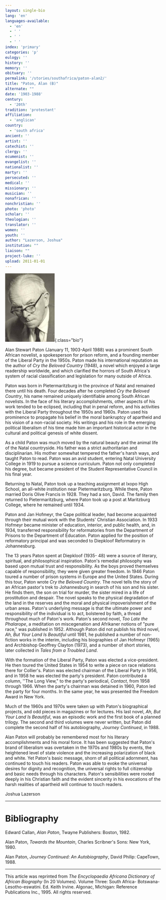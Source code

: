 ```yaml
---
layout: single-bio
lang: 'en'
languages-available:
  - 'en'
  - ' '
  - ' '
  - ' '
index: 'primary'
categories: 'p'
eulogy: ''
history: ''
memory: ''
obituary: ''
permalink: '/stories/southafrica/paton-alan2/'
title: "Paton, Alan (B)"
alternate: ""
date: '1903-1988'
century:
  - '20th'
tradition: 'protestant'
affiliation:
  - 'anglican'
country:
  - 'south africa'
ancient: ''
artist: ''
catechist: ''
clergy: ''
ecumenist: ''
evangelist: ''
nationalist: ''
martyr: ''
persecuted: ''
medical: ''
missionary: ''
musician: ''
nonafrican: ''
nonchristian: ''
photo: 'photo'
scholar: ''
theologian: ''
translator: ''
women: ''
youth: ''
author: "Lazerson, Joshua"
institution: ""
liaison: ""
project-luke: ''
upload: 2011-01-01
---
```


![Alan Paton](/images/bio-pics/southafrica/paton-alan2/paton_alan.jpg){:class="bio"}

Alan Stewart Paton (January 11, 1903-April 1988) was a prominent South African novelist, a spokesperson for prison reform, and a founding member of the Liberal Party in the 1950s. Paton made his international reputation as the author of *Cry the Beloved Country* (1948), a novel which enjoyed a large readership worldwide, and which clarified the horrors of South Africa's system of racial classification and legislation for many outside of Africa.

Paton was born in Pietermaritzburg in the province of Natal and remained there until his death. Four decades after he completed *Cry the Beloved Country*, his name remained uniquely identifiable among South African novelists. In the face of his literary accomplishments, other aspects of his work tended to be eclipsed, including that in penal reform, and his activities with the Liberal Party throughout the 1950s and 1960s. Paton used his prominence to propagate his belief in the moral bankruptcy of apartheid and his vision of a non-racial society. His writings and his role in the emerging political liberalism of his time made him an important historical actor in the cultural and political genesis of white dissent.

As a child Paton was much moved by the natural beauty and the animal life of the Natal countryside. His father was a strict authoritarian and disciplinarian. His mother somewhat tempered the father's harsh ways, and taught Paton to read. Paton was an avid student, entering Natal University College in 1919 to pursue a science curriculum. Paton not only completed his degree, but became president of the Student Representative Council in his final year.

Returning to Natal, Paton took up a teaching assignment at Ixopo High School, an all-white institution near Pietermaritzburg. While there, Paton married Doris Olive Francis in 1928. They had a son, David. The family then returned to Pietermaritzburg, where Paton took up a post at Maritzburg College, where he remained until 1934.

Paton and Jan Hofmeyr, the Cape political leader, had become acquainted through their mutual work with the Students' Christian Association. In 1933 Hofmeyr became minister of education, interior, and public health, and, in 1934, transferred responsibility for reformatories from the Department of Prisons to the Department of Education. Paton applied for the position of reformatory principal and was seconded to Diepkloof Reformatory in Johannesburg.

The 13 years Paton spent at Diepkloof (1935- 48) were a source of literary, spiritual, and philosophical inspiration. Paton's remedial philosophy was based upon mutual trust and responsibility. As the boys proved themselves capable of responsibility, they were given greater freedom.
In 1946 Paton toured a number of prison systems in Europe and the United States. During this tour, Paton wrote *Cry the Beloved Country*. The novel tells the story of an African pastor's trek to Johannesburg in search of his son and his sister. He finds them, the son on trial for murder, the sister mired in a life of prostitution and despair. The novel speaks to the physical degradation of the land in the reserves and the moral and physical impoverishment of the urban areas. Paton's underlying message is that the ultimate power and responsibility of the individual is to act, bolstered by faith, a thread throughout much of Paton's work. Paton's second novel, *Too Late the Phalarope*, a meditation on miscegenation and Afrikaner notions of "pure race," was published in 1952. Although Paton did not publish his third novel, *Ah, But Your Land Is Beautiful* until 1981, he published a number of non-fiction works in the interim, including his biographies of Jan Hofmeyr (1965) and Archbishop Geoffrey Clayton (1973), and a number of short stories, later collected in *Tales from a Troubled Land*.

With the formation of the Liberal Party, Paton was elected a vice-president. He then toured the United States in 1954 to write a piece on race relations there for Collier's. Paton was elected chairman of the Liberal Party in 1956, and in 1958 he was elected the party's president. Paton contributed a column, ''The Long View," to the party's periodical, *Contact*, from 1958 through 1966. When the party's chairman was detained in 1960, Paton led the party for four months. In the same year, he was presented the Freedom Award in New York.

Much of the 1960s and 1970s were taken up with Paton's biographical projects, and odd pieces in magazines or for lectures. His last novel, *Ah, But Your Land Is Beautiful*, was an episodic work and the first book of a planned trilogy. The second and third volumes were never written, but Paton did complete the second half of his autobiography, *Journey Continued*, in 1988.

Alan Paton will probably be remembered most for his literary accomplishments and his moral force. It has been suggested that Paton's brand of liberalism was overtaken in the 1970s and 1980s by events, the heightened level of state violence and the increasing polarization of black and white. Yet Paton's basic message, shorn of all political adornment, has continued to touch his readers. Paton was able to evoke the universal desires for dignity and recognition, the universal rights to full citizenship and basic needs through his characters. Paton's sensibilities were rooted deeply in his Christian faith and the evident sincerity in his evocations of the harsh realities of apartheid will continue to touch readers.

Joshua Lazerson

---

# Bibliography

Edward Callan, *Alan Paton*, Twayne Publishers: Boston, 1982.

Alan Paton, *Towards the Mountain*, Charles Scribner's Sons: New York, 1980.

Alan Paton, *Journey Continued: An Autobiography*, David Philip: CapeTown, 1988.

---

This article was reprinted from *The Encyclopaedia Africana Dictionary of African Biography* (In 20 Volumes). Volume Three: South Africa- Botswana-Lesotho-eswatini. Ed. Keith Irvine. Algonac, Michigan: Reference Publications Inc., 1995.  All rights reserved.
